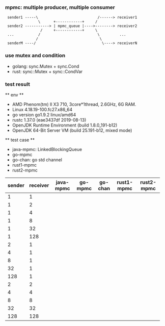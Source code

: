### mpmc: multiple producer, multiple consumer
```
 sender1 -----\                           /------> receiver1
               \      +------------+     /
 sender2 -----------> | mpmc_queue |---->--------> receiver2
                /     +------------+     \
 ...           /                          \         ...
              /                            \
 senderM ----/                              \----> receiverN
```

### use mutex and condition
* golang: sync.Mutex + sync.Cond
* rust: sync::Mutex + sync::CondVar

### test result
** env **
* AMD Phenom(tm) II X3 710, 3core*1thread, 2.6GHz, 6G RAM.
* Linux 4.18.19-100.fc27.x86_64
* go version go1.9.2 linux/amd64
* rustc 1.37.0 (eae3437df 2019-08-13)
* OpenJDK Runtime Environment (build 1.8.0_191-b12)
* OpenJDK 64-Bit Server VM (build 25.191-b12, mixed mode)

** test case **
* java-mpmc: LinkedBlockingQueue
* go-mpmc
* go-chan: go std channel
* rust1-mpmc
* rust2-mpmc


sender | receiver | java-mpmc | go-mpmc | go-chan | rust1-mpmc | rust2-mpmc
-------|----------|-----------|---------|---------|------------|----------------
1      | 1        |
1      | 2        |
1      | 4        |
1      | 8        |
1      | 32       |
1      | 128      |
2      | 1        |
4      | 1        |
8      | 1        |
32     | 1        |
128    | 1        |
2      | 2        |
4      | 4        |
8      | 8        |
32     | 32       |
128    | 128      |


